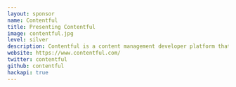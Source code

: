 ```yaml
---
layout: sponsor
name: Contentful
title: Presenting Contentful
image: contentful.jpg
level: silver
description: Contentful is a content management developer platform that enables web and mobile developers to manage, integrate, and deliver digital content to any kind of device or service that can connect to an API - be it smartcars, VR, mobile, web, digital signage, or any new platform.
website: https://www.contentful.com/
twitter: contentful
github: contentful
hackapi: true
---
```

